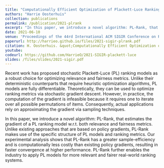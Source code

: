 ```yaml
---
title: "Computationally Efficient Optimization of Plackett-Luce Ranking Models for Relevance and Fairness."
authors: "Harrie Oosterhuis"
collection: publications
permalink: /publication/2021-plrank
excerpt: "In this paper, we introduce a novel algorithm: PL-Rank, that estimates the gradient of a PL ranking model w.r.t. both relevance and fairness metrics. Unlike existing approaches that are based on policy gradients, PL-Rank makes use of the specific structure of PL models and ranking metrics."
date: 2021-06-10
venue: 'Proceedings of the 44rd International ACM SIGIR Conference on Research and Development in Information Retrieval (SIGIR ’21)'
paperurl: http://harrieo.github.io/files/2021-sigir-plrank.pdf
citation: H. Oosterhuis. &quot;Computationally Efficient Optimization of Plackett-Luce Ranking Models for Relevance and Fairness.&quot; In <i>Proceedings of the 44rd International ACM SIGIR Conference on Research and Development in Information Retrieval</i>. ACM, 2021.
youtube: 
codeurl: https://github.com/HarrieO/2021-SIGIR-plackett-luce
slides: /files/slides/2021-sigir.pdf
---
```


Recent work has proposed stochastic Plackett-Luce (PL) ranking models as a robust choice for optimizing relevance and fairness metrics. Unlike their deterministic counterparts that require heuristic optimization algorithms, PL models are fully differentiable. Theoretically, they can be used to optimize ranking metrics via stochastic gradient descent. However, in practice, the computation of the gradient is infeasible because it requires one to iterate over all possible permutations of items. Consequently, actual applications rely on approximating the gradient via sampling techniques.

In this paper, we introduce a novel algorithm: PL-Rank, that estimates the gradient of a PL ranking model w.r.t. both relevance and fairness metrics. Unlike existing approaches that are based on policy gradients, PL-Rank makes use of the specific structure of PL models and ranking metrics. Our experimental analysis shows that PL-Rank has a greater sample-efficiency and is computationally less costly than existing policy gradients, resulting in faster convergence at higher performance. PL-Rank further enables the industry to apply PL models for more relevant and fairer real-world ranking systems.
